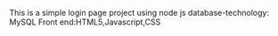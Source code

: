 This is a simple login page project using node js
database-technology: MySQL
Front end:HTML5,Javascript,CSS
